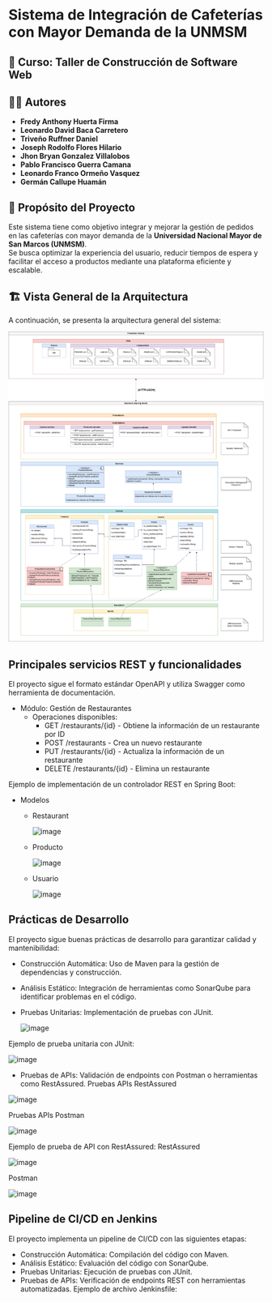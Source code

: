 # Sistema de Integración de Cafeterías con Mayor Demanda de la UNMSM  

## 📌 Curso: Taller de Construcción de Software Web  

## 👨‍💻 Autores  
- **Fredy Anthony Huerta Firma**  
- **Leonardo David Baca Carretero**  
- **Triveño Ruffner Daniel**  
- **Joseph Rodolfo Flores Hilario**  
- **Jhon Bryan Gonzalez Villalobos**  
- **Pablo Francisco Guerra Camana**  
- **Leonardo Franco Ormeño Vasquez**  
- **Germán Callupe Huamán**

## 🎯 Propósito del Proyecto  
Este sistema tiene como objetivo integrar y mejorar la gestión de pedidos en las cafeterías con mayor demanda de la **Universidad Nacional Mayor de San Marcos (UNMSM)**.  
Se busca optimizar la experiencia del usuario, reducir tiempos de espera y facilitar el acceso a productos mediante una plataforma eficiente y escalable.  

## 🏗️ Vista General de la Arquitectura  
A continuación, se presenta la arquitectura general del sistema:  

![Vista General de la Arquitectura](Arquitectura-G4.png)  
  
## Principales servicios REST y funcionalidades
El proyecto sigue el formato estándar OpenAPI y utiliza Swagger como herramienta de documentación.

- Módulo: Gestión de Restaurantes
  - Operaciones disponibles:
    - GET /restaurants/{id} - Obtiene la información de un restaurante por ID
    - POST /restaurants - Crea un nuevo restaurante
    - PUT /restaurants/{id} - Actualiza la información de un restaurante
    - DELETE /restaurants/{id} - Elimina un restaurante

Ejemplo de implementación de un controlador REST en Spring Boot:
- Modelos
  - Restaurant
  
    ![image](https://github.com/user-attachments/assets/7fe7a4e5-4a31-4389-b56b-677afe2a99ba)
  
  - Producto
  
    ![image](https://github.com/user-attachments/assets/a90a9704-3490-4e15-86b5-783a5b81e726)

  - Usuario

    ![image](https://github.com/user-attachments/assets/c3469118-1291-44a0-9e26-37d33baa5c91)

## Prácticas de Desarrollo
El proyecto sigue buenas prácticas de desarrollo para garantizar calidad y mantenibilidad:
- Construcción Automática: Uso de Maven para la gestión de dependencias y construcción.
- Análisis Estático: Integración de herramientas como SonarQube para identificar problemas en el código.
- Pruebas Unitarias: Implementación de pruebas con JUnit.

  ![image](https://github.com/user-attachments/assets/f4f4b5a2-1ede-42b8-9f0f-e1343cdfb0a4)

Ejemplo de prueba unitaria con JUnit:

![image](https://github.com/user-attachments/assets/b2a6fc8c-0f7d-4a8b-8ba6-0e6e6c04e28f)

- Pruebas de APIs: Validación de endpoints con Postman o herramientas como RestAssured.
Pruebas APIs RestAssured

![image](https://github.com/user-attachments/assets/5860e9a4-3b62-4137-99cd-f52edad597c6)

Pruebas APIs Postman

![image](https://github.com/user-attachments/assets/4083f71c-425a-4ea6-8fd3-f4276710cc87)

  Ejemplo de prueba de API con RestAssured:
RestAssured

![image](https://github.com/user-attachments/assets/b2a6fc8c-0f7d-4a8b-8ba6-0e6e6c04e28f)

Postman

![image](https://github.com/user-attachments/assets/4ab186c2-e527-4545-a73c-ba514eb9564a)


## Pipeline de CI/CD en Jenkins
El proyecto implementa un pipeline de CI/CD con las siguientes etapas:
- Construcción Automática: Compilación del código con Maven.
- Análisis Estático: Evaluación del código con SonarQube.
- Pruebas Unitarias: Ejecución de pruebas con JUnit.
- Pruebas de APIs: Verificación de endpoints REST con herramientas automatizadas.
Ejemplo de archivo Jenkinsfile:
